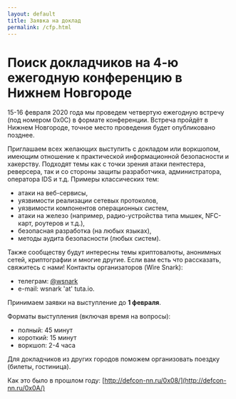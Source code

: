```yaml
---
layout: default
title: Заявка на доклад
permalink: /cfp.html
---
```


# Поиск докладчиков на 4-ю ежегодную конференцию в Нижнем Новгороде
 
15-16 февраля 2020 года мы проведем четвертую ежегодную встречу (под номером 0x0C) в формате конференции. Встреча пройдёт в Нижнем Новгороде, точное место проведения будет опубликовано позднее.
 
Приглашаем всех желающих выступить с докладом или воркшопом, имеющим отношение к практической информационной безопасности и хакерству. Подходят темы как с точки зрения атаки  пентестера, реверсера, так и со стороны защиты  разработчика, администратора, оператора IDS и т.д. Примеры классических тем:

 - атаки на веб-сервисы,
 - уязвимости реализации сетевых протоколов,
 - уязвимости компонентов операционных систем,
 - атаки на железо (например, радио-устройства типа мышек, NFC-карт, роутеров и т.д.),
 - безопасная разработка (на любых языках),
 - методы аудита безопасности (любых систем).
 
Также сообществу будут интересны темы криптовалюты, анонимных сетей, криптографии и многие другие. Если вам есть что рассказать, свяжитесь с нами!
Контакты организаторов (Wire Snark):

- телеграм: [@wsnark](https://t.me/wsnark)
- e-mail: wsnark 'at' tuta.io.
 
Принимаем заявки на выступление до **1 февраля**.
 
Форматы выступления (включая время на вопросы):

- полный: 45 минут
- короткий: 15 минут
- воркшоп: 2-4 часа
 
Для докладчиков из других городов поможем организовать поездку (билеты, гостиница).

Как это было в прошлом году: [http://defcon-nn.ru/0x08/](http://defcon-nn.ru/0x0A/)

